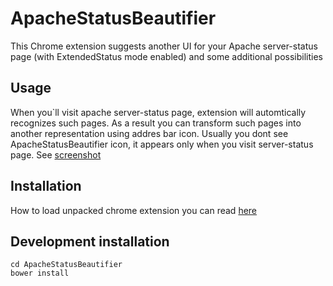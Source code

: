 # ApacheStatusBeautifier
This Chrome extension suggests another UI for your Apache server-status page (with ExtendedStatus mode enabled) and some additional possibilities

## Usage

When you`ll visit apache server-status page, extension will automtically recognizes such pages. As a result you can transform such pages into another representation using addres bar icon. Usually you dont see ApacheStatusBeautifier icon, it appears only when you visit server-status page. See [screenshot](https://github.com/sergei-solomonov/ApacheStatusBeautifier/blob/master/asb%20screenshot.png)

## Installation

How to load unpacked chrome extension you can read [here](https://developer.chrome.com/apps/first_app#five)

## Development installation

    cd ApacheStatusBeautifier
    bower install
